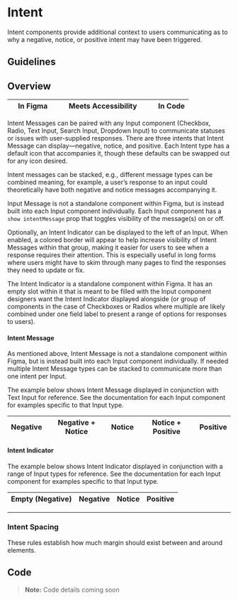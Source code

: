 # Intent

Intent components provide additional context to users communicating as to why a negative, notice, or positive intent may have been triggered.

## Guidelines

## Overview

|  | In Figma |   |  | Meets Accessibility |   |  | In Code |
| --- | --- | --- | --- | --- | --- | --- | --- |

Intent Messages can be paired with any Input component (Checkbox, Radio, Text Input, Search Input, Dropdown Input) to communicate statuses or issues with user-supplied responses. There are three intents that Intent Message can display—negative, notice, and positive. Each Intent type has a default icon that accompanies it, though these defaults can be swapped out for any icon desired.

Intent messages can be stacked, e.g., different message types can be combined meaning, for example, a user’s response to an input could theoretically have both negative and notice messages accompanying it.

Input Message is not a standalone component within Figma, but is instead built into each Input component individually. Each Input component has a `show intentMessage` prop that toggles visibility of the message(s) on or off.

Optionally, an Intent Indicator can be displayed to the left of an Input. When enabled, a colored border will appear to help increase visibility of Intent Messages within that group, making it easier for users to see when a response requires their attention. This is especially useful in long forms where users might have to skim through many pages to find the responses they need to update or fix.

The Intent Indicator is a standalone component within Figma. It has an empty slot within it that is meant to be filled with the Input component  designers want the Intent Indicator displayed alongside (or group of components in the case of Checkboxes or Radios where multiple are likely combined under one field label to present a range of options for responses to users).

#### Intent Message

As mentioned above, Intent Message is not a standalone component within Figma, but is instead built into each Input component individually. If needed multiple Intent Message types can be stacked to communicate more than one intent per Input.

The example below shows Intent Message displayed in conjunction with Text Input for reference. See the documentation for each Input component for examples specific to that Input type.

| Negative | Negative + Notice | Notice | Notice + Positive | Positive |
| --- | --- | --- | --- | --- |

#### Intent Indicator

The example below shows Intent Indicator displayed in conjunction with a range of Input types for reference. See the documentation for each Input component for examples specific to that Input type.

| Empty (Negative) | Negative | Notice | Positive |
| --- | --- | --- | --- |

---

### Intent Spacing

These rules establish how much margin should exist between and around elements.

## Code

>**Note:** Code details coming soon

